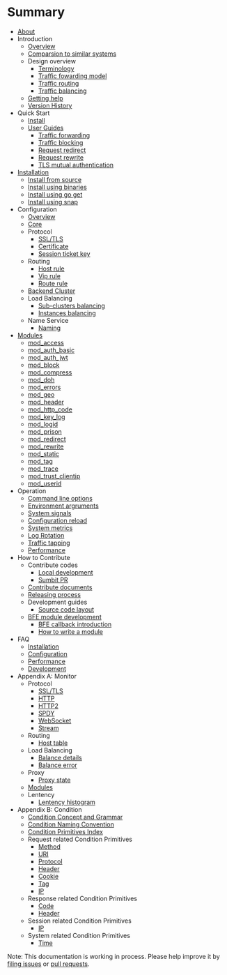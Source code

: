 # Summary

* [About](README.md)
* Introduction
  * [Overview](overview.md)
  * [Comparsion to similar systems](introduction/comparison.md)
  * Design overview
    * [Terminology](introduction/terminology.md)
    * [Traffic fowarding model](introduction/forward_model.md)
    * [Traffic routing](introduction/route.md)
    * [Traffic balancing](introduction/balance.md)
  * [Getting help](introduction/getting_help.md)
  * [Version History](https://github.com/baidu/bfe/blob/master/CHANGELOG.md)
* Quick Start
  * [Install](installation/install_from_source.md)
  * [User Guides](example/guide.md)
    * [Traffic forwarding](example/route.md)
    * [Traffic blocking](example/block.md)
    * [Request redirect](example/redirect.md)
    * [Request rewrite](example/rewrite.md)
    * [TLS mutual authentication](example/client_auth.md)
* [Installation](installation/install.md)
  * [Install from source](installation/install_from_source.md)
  * [Install using binaries](installation/install_using_binaries.md)
  * [Install using go get](installation/install_using_go_get.md)
  * [Install using snap](installation/install_using_snap.md)
* Configuration
  * [Overview](configuration/config.md)
  * [Core](configuration/bfe.conf.md)
  * Protocol
    * [SSL/TLS](configuration/tls_conf/tls_rule_conf.data.md)
    * [Certificate](configuration/tls_conf/server_cert_conf.data.md)
    * [Session ticket key](configuration/tls_conf/session_ticket_key.data.md)
  * Routing
    * [Host rule](configuration/server_data_conf/host_rule.data.md)
    * [Vip rule](configuration/server_data_conf/vip_rule.data.md)
    * [Route rule](configuration/server_data_conf/route_rule.data.md)
  * [Backend Cluster](server_data_conf/cluster_conf.data.md)
  * Load Balancing
    * [Sub-clusters balancing](configuration/cluster_conf/gslb.data.md)
    * [Instances balancing](configuration/cluster_conf/cluster_table.data.md)
  * Name Service
    * [Naming](configuration/server_data_conf/name_conf.data.md)
* [Modules](modules/modules.md)
  * [mod_access](modules/mod_access/mod_access.md)
  * [mod_auth_basic](modules/mod_auth_basic/mod_auth_basic.md)
  * [mod_auth_jwt](modules/mod_auth_jwt/mod_auth_jwt.md)
  * [mod_block](modules/mod_block/mod_block.md)
  * [mod_compress](modules/mod_compress/mod_compress.md)
  * [mod_doh](modules/mod_doh/mod_doh.md)
  * [mod_errors](modules/mod_errors/mod_errors.md)
  * [mod_geo](modules/mod_geo/mod_geo.md)
  * [mod_header](modules/mod_header/mod_header.md)
  * [mod_http_code](modules/mod_http_code/mod_http_code.md)
  * [mod_key_log](modules/mod_key_log/mod_key_log.md)
  * [mod_logid](modules/mod_logid/mod_logid.md)
  * [mod_prison](modules/mod_prison/mod_prison.md)
  * [mod_redirect](modules/mod_redirect/mod_redirect.md)
  * [mod_rewrite](modules/mod_rewrite/mod_rewrite.md)
  * [mod_static](modules/mod_static/mod_static.md)
  * [mod_tag](modules/mod_tag/mod_tag.md)
  * [mod_trace](modules/mod_trace/mod_trace.md)
  * [mod_trust_clientip](modules/mod_trust_clientip/mod_trust_clientip.md)
  * [mod_userid](modules/mod_userid/mod_userid.md)
* Operation
  * [Command line options](operation/command.md)
  * [Environment argruments](operation/env_var.md)
  * [System signals](operation/signal.md)
  * [Configuration reload](operation/reload.md)
  * [System metrics](operation/monitor.md)
  * [Log Rotation](operation/log_rotation.md)
  * [Traffic tapping](operation/capture_packet.md)
  * [Performance](operation/performance.md)
* How to Contribute
  * Contribute codes
    * [Local development](development/local_dev_guide.md)
    * [Sumbit PR](development/submit_pr_guide.md)
  * [Contribute documents](development/write_doc_guide.md)
  * [Releasing process](development/release_regulation.md)
  * Development guides
    * [Source code layout](development/source_code_layout.md)
  * [BFE module development](development/module/overview.md)
    * [BFE callback introduction](development/module/bfe_callback.md)
    * [How to write a module](development/module/how_to_write_module.md)
* FAQ
  * [Installation](faq/installation.md)
  * [Configuration](faq/configuration.md)
  * [Performance](faq/performance.md)
  * [Development](faq/development.md)
* Appendix A: Monitor
  * Protocol 
    * [SSL/TLS](monitor/tls_state.md)
    * [HTTP](monitor/http_state.md)
    * [HTTP2](monitor/http2_state.md)
    * [SPDY](monitor/spdy_state.md)
    * [WebSocket](monitor/websocket_state.md)
    * [Stream](monitor/stream_state.md)
  * Routing
    * [Host table](monitor/host_table_status.md)
  * Load Balancing
    * [Balance details](monitor/bal_table_status.md)
    * [Balance error](monitor/bal_state.md)
  * Proxy
    * [Proxy state](monitor/proxy_state.md)
  * [Modules](monitor/module_status.md)
  * Lentency
    * [Lentency histogram](monitor/proxy_XXX_delay.md)
* Appendix B: Condition
  * [Condition Concept and Grammar](condition/condition_grammar.md)
  * [Condition Naming Convention](condition/condition_naming_convention.md)
  * [Condition Primitives Index](condition/condition_primitive_index.md)
  * Request related Condition Primitives
    * [Method](condition/request/method.md)
    * [URI](condition/request/uri.md)
    * [Protocol](condition/request/protocol.md)
    * [Header](condition/request/header.md)
    * [Cookie](condition/request/cookie.md)
    * [Tag](condition/request/tag.md)
    * [IP](condition/request/ip.md)
  * Response related Condition Primitives
    * [Code](condition/response/code.md)
    * [Header](condition/response/header.md)
  * Session related Condition Primitives
    * [IP](condition/session/ip.md)
  * System related Condition Primitives
    * [Time](condition/system/time.md)

Note: This documentation is working in process. Please help improve it by [filing issues](https://github.com/baidu/bfe/issues/new/choose) or [pull requests](development/submit_pr_guide.md).
